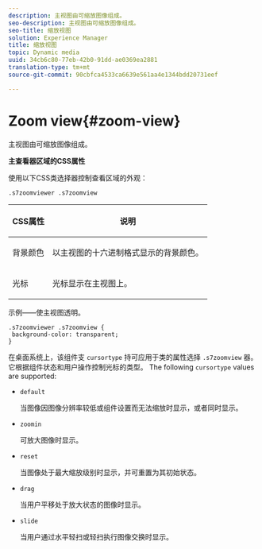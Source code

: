 ```yaml
---
description: 主视图由可缩放图像组成。
seo-description: 主视图由可缩放图像组成。
seo-title: 缩放视图
solution: Experience Manager
title: 缩放视图
topic: Dynamic media
uuid: 34cb6c80-77eb-42b0-91dd-ae0369ea2881
translation-type: tm+mt
source-git-commit: 90cbfca4533ca6639e561aa4e1344bdd20731eef

---
```



# Zoom view{#zoom-view}

主视图由可缩放图像组成。

<!--<a id="section_061E550C1C1D4DB2BD663A898895B38C"></a>-->

**主查看器区域的CSS属性**

使用以下CSS类选择器控制查看区域的外观：

```
.s7zoomviewer .s7zoomview
```

<table id="table_94EE3F5BBE4547C0B4943471CEE7EDE4"> 
 <thead> 
  <tr> 
   <th colname="col1" class="entry"> <p> CSS属性 </p> </th> 
   <th colname="col2" class="entry"> <p>说明 </p> </th> 
  </tr> 
 </thead>
 <tbody> 
  <tr> 
   <td colname="col1"> <p> <span class="codeph"> 背景颜色 </span> </p> </td> 
   <td colname="col2"> <p> 以主视图的十六进制格式显示的背景颜色。 </p> </td> 
  </tr> 
  <tr> 
   <td colname="col1"> <p> <span class="codeph"> 光标 </span> </p> </td> 
   <td colname="col2"> <p>光标显示在主视图上。 </p> </td> 
  </tr> 
 </tbody> 
</table>

示例——使主视图透明。

```
.s7zoomviewer .s7zoomview { 
 background-color: transparent; 
}
```

在桌面系统上，该组件支 `cursortype` 持可应用于类的属性选择 `.s7zoomview` 器。 它根据组件状态和用户操作控制光标的类型。 The following `cursortype` values are supported:

* `default`

   当图像因图像分辨率较低或组件设置而无法缩放时显示，或者同时显示。

* `zoomin`

   可放大图像时显示。

* `reset`

   当图像处于最大缩放级别时显示，并可重置为其初始状态。

* `drag`

   当用户平移处于放大状态的图像时显示。

* `slide`

   当用户通过水平轻扫或轻扫执行图像交换时显示。

